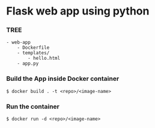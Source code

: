 # Flask web app using python 

### TREE 
    - web-app 
        - Dockerfile
        - templates/
            - hello.html
        - app.py


### Build the App inside Docker container 
    $ docker build . -t <repo>/<image-name>

### Run the container 
    $ docker run -d <repo>/<image-name>